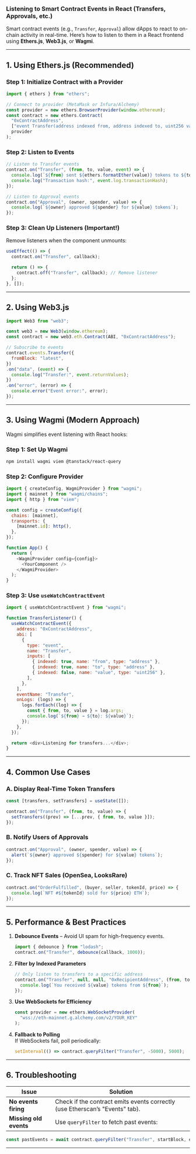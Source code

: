### **Listening to Smart Contract Events in React (Transfers, Approvals, etc.)**  

Smart contract events (e.g., `Transfer`, `Approval`) allow dApps to react to on-chain activity in real-time. Here’s how to listen to them in a React frontend using **Ethers.js**, **Web3.js**, or **Wagmi**.

---

## **1. Using Ethers.js (Recommended)**  
### **Step 1: Initialize Contract with a Provider**  
```javascript
import { ethers } from "ethers";

// Connect to provider (MetaMask or Infura/Alchemy)
const provider = new ethers.BrowserProvider(window.ethereum);
const contract = new ethers.Contract(
  "0xContractAddress",
  ["event Transfer(address indexed from, address indexed to, uint256 value)"], // ABI with events
  provider
);
```

### **Step 2: Listen to Events**  
```javascript
// Listen to Transfer events
contract.on("Transfer", (from, to, value, event) => {
  console.log(`${from} sent ${ethers.formatEther(value)} tokens to ${to}`);
  console.log("Transaction hash:", event.log.transactionHash);
});

// Listen to Approval events
contract.on("Approval", (owner, spender, value) => {
  console.log(`${owner} approved ${spender} for ${value} tokens`);
});
```

### **Step 3: Clean Up Listeners (Important!)**  
Remove listeners when the component unmounts:  
```javascript
useEffect(() => {
  contract.on("Transfer", callback);

  return () => {
    contract.off("Transfer", callback); // Remove listener
  };
}, []);
```

---

## **2. Using Web3.js**  
```javascript
import Web3 from "web3";

const web3 = new Web3(window.ethereum);
const contract = new web3.eth.Contract(ABI, "0xContractAddress");

// Subscribe to events
contract.events.Transfer({
  fromBlock: "latest",
})
.on("data", (event) => {
  console.log("Transfer:", event.returnValues);
})
.on("error", (error) => {
  console.error("Event error:", error);
});
```

---

## **3. Using Wagmi (Modern Approach)**  
Wagmi simplifies event listening with React hooks:  

### **Step 1: Set Up Wagmi**  
```bash
npm install wagmi viem @tanstack/react-query
```

### **Step 2: Configure Provider**  
```javascript
import { createConfig, WagmiProvider } from "wagmi";
import { mainnet } from "wagmi/chains";
import { http } from "viem";

const config = createConfig({
  chains: [mainnet],
  transports: {
    [mainnet.id]: http(),
  },
});

function App() {
  return (
    <WagmiProvider config={config}>
      <YourComponent />
    </WagmiProvider>
  );
}
```

### **Step 3: Use `useWatchContractEvent`**  
```javascript
import { useWatchContractEvent } from "wagmi";

function TransferListener() {
  useWatchContractEvent({
    address: "0xContractAddress",
    abi: [
      {
        type: "event",
        name: "Transfer",
        inputs: [
          { indexed: true, name: "from", type: "address" },
          { indexed: true, name: "to", type: "address" },
          { indexed: false, name: "value", type: "uint256" },
        ],
      },
    ],
    eventName: "Transfer",
    onLogs: (logs) => {
      logs.forEach((log) => {
        const { from, to, value } = log.args;
        console.log(`${from} → ${to}: ${value}`);
      });
    },
  });

  return <div>Listening for transfers...</div>;
}
```

---

## **4. Common Use Cases**  
### **A. Display Real-Time Token Transfers**  
```javascript
const [transfers, setTransfers] = useState([]);

contract.on("Transfer", (from, to, value) => {
  setTransfers((prev) => [...prev, { from, to, value }]);
});
```

### **B. Notify Users of Approvals**  
```javascript
contract.on("Approval", (owner, spender, value) => {
  alert(`${owner} approved ${spender} for ${value} tokens`);
});
```

### **C. Track NFT Sales (OpenSea, LooksRare)**  
```javascript
contract.on("OrderFulfilled", (buyer, seller, tokenId, price) => {
  console.log(`NFT #${tokenId} sold for ${price} ETH`);
});
```

---

## **5. Performance & Best Practices**  
1. **Debounce Events** – Avoid UI spam for high-frequency events.  
   ```javascript
   import { debounce } from "lodash";
   contract.on("Transfer", debounce(callback, 1000));
   ```

2. **Filter by Indexed Parameters**  
   ```javascript
   // Only listen to transfers to a specific address
   contract.on("Transfer", null, null, "0xRecipientAddress", (from, to, value) => {
     console.log(`You received ${value} tokens from ${from}`);
   });
   ```

3. **Use WebSockets for Efficiency**  
   ```javascript
   const provider = new ethers.WebSocketProvider(
     "wss://eth-mainnet.g.alchemy.com/v2/YOUR_KEY"
   );
   ```

4. **Fallback to Polling**  
   If WebSockets fail, poll periodically:  
   ```javascript
   setInterval(() => contract.queryFilter("Transfer", -5000), 5000);
   ```

---

## **6. Troubleshooting**  
| Issue | Solution |
|-------|----------|
| **No events firing** | Check if the contract emits events correctly (use Etherscan’s "Events" tab). |
| **Missing old events** | Use `queryFilter` to fetch past events:  
```javascript
const pastEvents = await contract.queryFilter("Transfer", startBlock, endBlock);
``` 

---

